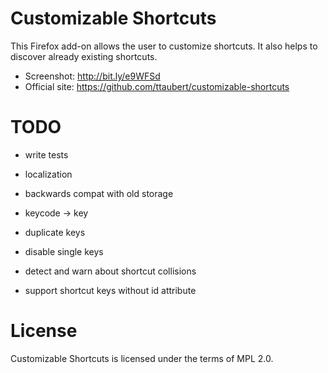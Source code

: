 # Customizable Shortcuts

This Firefox add-on allows the user to customize shortcuts. It also helps to
discover already existing shortcuts.

- Screenshot: <http://bit.ly/e9WFSd>
- Official site: <https://github.com/ttaubert/customizable-shortcuts>

# TODO

* write tests
* localization
* backwards compat with old storage
* keycode -> key
* duplicate keys
* disable single keys

* detect and warn about shortcut collisions
* support shortcut keys without id attribute

# License

Customizable Shortcuts is licensed under the terms of MPL 2.0.
